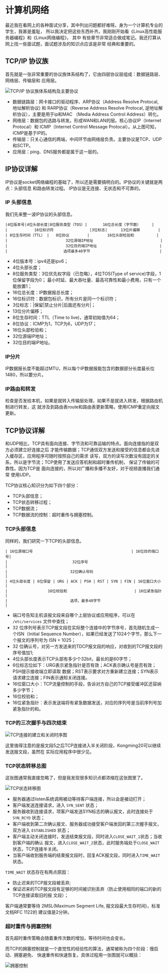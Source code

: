 # 计算机网络

最近我在看网上的各种面试分享，其中列出问题都好难呀。身为一个计算机专业的学生，我甚是羞耻，
所以我决定把这些东西补齐。我刚刚开始看《Linux高性能服务器编程》和《Linux网络编程》，
其中 有些章节非常适合做成笔记。我还打算从网上找一些面试题，面试题涉及的知识点应该是非常
经典和重要的。

## TCP/IP 协议族

首先就是一张非常重要的协议族体系结构了，它由四层协议层组成：数据链路层、网络层、传输层和
应用层。

![TCP/IP 协议族体系结构及主要协议](pics/tcp_ip协议族体系结构及主要协议.png)

- 数据链路层：网卡接口的驱动程序、ARP协议（Address Resolve Protocal, 地址解析协议) 和
  RARP协议（Reverse Address Resolve Protocal, 逆地址解析协议），主要是用于ip和MAC
  （Media Address Control Address）转化。
- 网络层：数据包的选路与转发。形成WAN和LAN的层。核心协议IP（Internet Protocal）和 
  ICMP（Internet Control Message Protocal）。从上图可知，ICMP是基于IP的。
- 传输层：只关心通信的两端，中间环节由网络层负责。主要协议是TCP、UDP和SCTP。
- 应用层：ping、DNS服务都是属于这一层的。

## IP协议详解

IP协议是socket网络编程的基础了，所以还是需要搞明白的。IP协议的关键就是两点：头部信息
和路由转发过程。 IP协议是无连接、无状态和不可靠的。

### IP 头部信息

我们先来整一波IP协议的头部信息。

```
|4位版本号|4位头部长度|8位服务类型（TOS）|       16位总长度（字节数）     |
|            16位标识符                |3位标志|      13位片偏移        |
| 8位生存时间（TTL） |   8位协议        |        16位头部检验和          |
|                          32位源端IP地址                              |
|                          32位目的端IP地址                            |
|                         选项最多40字节                               |
```

- 4位版本号：ipv4还是ipv6；
- 4位头部长度；
- 8位服务类型：3位优先权字段（已忽略），4位TOS(Type of service)字段，1位保留字段为0；
  最小时延、最大吞吐量、最高可靠性和最小费用，只有一个能放置1；
- 16位总长度：IP数据报总长度；
- 16位标识符：数据包标识，所有分片是同一个标识符；
- 3位标志：|保留|禁止分片|后面还有分片|；
- 13位分片偏移；
- 8位生存时间：TTL（Time to live)，通常初始值为64；
- 8位协议：ICMP为1，TCP为6，UDP为17；
- 16位头部检验和；
- 32位源端IP地址；
- 32位目的端IP地址。

### IP分片

IP数据报长度不能超过MTU，所以每个IP数据报能包含的数据部分长度最长位1480，所以要分片。

### IP路由和转发

检查是否发给本机，如果是就转入传输层处理，如果不是就进入转发，根据路由机制进行转发，这
就涉及到路由表route和路由表更新策略，使用ICMP重定向报文更新。

## TCP协议详解

和UDP相比，TCP具有面向连接、字节流和可靠运输的特点。面向连接指的是双方必须建立好连接之后
才能传输数据；TCP通信双方发送和接受的信息都会先进入缓存区，应用程序可随时按照自己的需求
读写，双方的读写次数没有固定的关系，所以是字节流；TCP使用了发送应答机制和超时重传机制，
保证了传输的可靠性。因为TCP是 面向连接的，所以对广播和多播不友好，对于视频直播我们通常
使用UDP。

TCP协议核心知识分为如下四个部分：

- TCP头部信息；
- TCP状态转移过程；
- TCP数据流；
- TCP数据流的控制：超时重传与拥塞控制。

### TCP头部信息

同样的，我们研究一下TCP的头部信息。

```
| 16位源端口号                                            | 16位目的端口号|
|                             32位序号                                   |
|                            32位确认号码                                |
| 4位头部长度 | 6位保留 | URG | ACK | PSH | RST | SYN | FIN | 16位窗口大小 |
|                  16位校验和                              | 16位紧急指针 |
|                            选项，最多40字节                             |  
```

- 端口号告知主机该报文段来自哪个上层协议或应用程序，可以在 `/etc/services` 文件中查找；
- 32 位序列号表示TCP报文段在实际整个连接中的字节序号，首先随机生成一个ISN（Initial 
  Sequence Number），如果已经发送了1024个字节，那么下一个报文的序列号为 ISN + 1025；
- 32 位确认号，对另一方发送来的TDCP报文段的响应，对收到的TCP报文段的序号值加1;
- 4位头部长度表示TCP头部有多少个32bit，最长的是60字节；
- 6位标志位如下：URG表示紧急指针是否有效；ACK表示确认号是否有效；PSH提示接收端立即读取
  数据；RST表示要求对方重新建立连接；SYN表示请求建立连接；FIN表示通知关闭连接。
- 16位窗口大小：TCP流量控制的手段，告诉对方自己的TCP接受缓冲区还容纳多少字节；
- 16位校验和；
- 16位紧急指针：表示发送端将有紧急数据发送，对应的序列号是当前序列号加紧急指针的和。

### TCP的三次握手与四次结束

![TCP连接的建立和关闭时序图](pics/TCP连接的建立和关闭时序图.jpg)

这里值得注意的是报文段5之后TCP连接进入半关闭阶段，Kongming20可以继续发送报文段，虽然在
实际应用程序中很少见。

### TCP状态转移总图

这张图通常我直接忽略了，但是我发现很多知识点都浓缩在这张图里了。

![TCP状态转移图](pics/TCP状态转移图.png)

- 服务器通过listen系统调用被动等待客户端连接，所以会是被动打开；
- 客户端发送连接请求，进入 `SYN_SENT` 状态；
- 服务器收到连接请求，项客户端发送SYN标志的确认报文，此时连接处于 `SYN_RCYD` 状态；
- 客户端收到第二次确认报文、服务器成功接受客户端发回的第三次握手报文，双方进入 
  `ESTABLISHED` 状态；
- 客户端主动关闭连接时，发送结束报文段，同时进入`CLOSE_WAIT_1`状态；当收到客户端的确认
  报文，进入`CLOSE_WAIT_2`状态，此时服务端处于`CLOSE_WAIT`状态，TCP连接半关闭。
- 当客户端收到服务端的结束报文段时，回复ACK报文段，同时进入`TIME_WAIT`状态。
  
`TIME_WAIT` 状态存在有两点原因：

- 防止迟来的TCP报文段被丢弃;
- 保证迟来的TCP报文段有足够的时间被识别丢弃（防止使用相同的端口的新的TCP连接读取旧的报
  文段）；
  
客户端通常要等待 2MSL(Maximum Segment Life, 报文段最大生存时间)，标准文档RFC 1122的
建议值是2分钟。

### 超时重传与拥塞控制

首先超时重传策略会随着重传次数的增加，等待时间也会变长。

而TCP的拥塞控制就是一个直觉性的经验性的算法，通常被称为四个阶段：慢启动、拥塞避免、
快速重传和快速恢复。具体过程用一张图就可以概括：

![拥塞控制](pics/拥塞控制.jpg)
